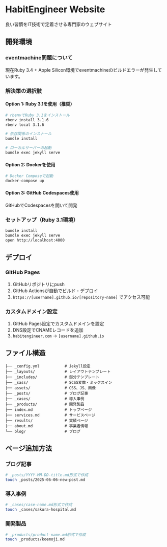 # HabitEngineer Website

良い習慣をIT技術で定着させる専門家のウェブサイト

## 開発環境

### eventmachine問題について
現在Ruby 3.4 + Apple Silicon環境でeventmachineのビルドエラーが発生しています。

### 解決策の選択肢

#### Option 1: Ruby 3.1を使用（推奨）
```bash
# rbenvでRuby 3.1をインストール
rbenv install 3.1.6
rbenv local 3.1.6

# 依存関係のインストール
bundle install

# ローカルサーバーの起動
bundle exec jekyll serve
```

#### Option 2: Dockerを使用
```bash
# Docker Composeで起動
docker-compose up
```

#### Option 3: GitHub Codespaces使用
GitHubでCodespacesを開いて開発

### セットアップ（Ruby 3.1環境）
```bash
bundle install
bundle exec jekyll serve
open http://localhost:4000
```

## デプロイ

### GitHub Pages
1. GitHubリポジトリにpush
2. GitHub Actionsが自動でビルド・デプロイ
3. `https://[username].github.io/[repository-name]` でアクセス可能

### カスタムドメイン設定
1. GitHub Pages設定でカスタムドメインを設定
2. DNS設定でCNAMEレコードを追加
3. `habitengineer.com` -> `[username].github.io`

## ファイル構造
```
├── _config.yml           # Jekyll設定
├── _layouts/             # レイアウトテンプレート
├── _includes/            # 部分テンプレート
├── _sass/                # SCSS変数・ミックスイン
├── assets/               # CSS、JS、画像
├── _posts/               # ブログ記事
├── _cases/               # 導入事例
├── _products/            # 開発製品
├── index.md              # トップページ
├── services.md           # サービスページ
├── results/              # 実績ページ
├── about.md              # 事業者情報
└── blog/                 # ブログ
```

## ページ追加方法

### ブログ記事
```bash
# _posts/YYYY-MM-DD-title.md形式で作成
touch _posts/2025-06-06-new-post.md
```

### 導入事例
```bash
# _cases/case-name.md形式で作成
touch _cases/sakura-hospital.md
```

### 開発製品
```bash
# _products/product-name.md形式で作成
touch _products/koemoji.md
```